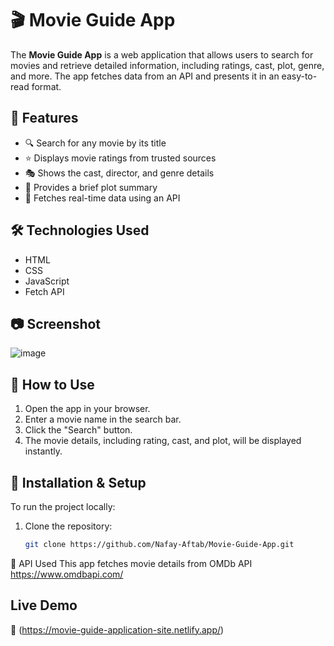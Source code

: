 # 🎬 Movie Guide App

The **Movie Guide App** is a web application that allows users to search for movies and retrieve detailed information, including ratings, cast, plot, genre, and more. The app fetches data from an API and presents it in an easy-to-read format.

## 🌟 Features

- 🔍 Search for any movie by its title  
- ⭐ Displays movie ratings from trusted sources  
- 🎭 Shows the cast, director, and genre details  
- 📖 Provides a brief plot summary  
- 🔄 Fetches real-time data using an API  

## 🛠️ Technologies Used

- HTML  
- CSS  
- JavaScript  
- Fetch API  

## 📷 Screenshot

![image](https://github.com/user-attachments/assets/564dea12-a710-44d1-9166-356a4fe29ccb)


## 🚀 How to Use

1. Open the app in your browser.  
2. Enter a movie name in the search bar.  
3. Click the "Search" button.  
4. The movie details, including rating, cast, and plot, will be displayed instantly.  

## 🔧 Installation & Setup

To run the project locally:

1. Clone the repository:
   ```sh
   git clone https://github.com/Nafay-Aftab/Movie-Guide-App.git
   
📌 API Used
This app fetches movie details from OMDb API  https://www.omdbapi.com/

## Live Demo
🔗 (https://movie-guide-application-site.netlify.app/)
